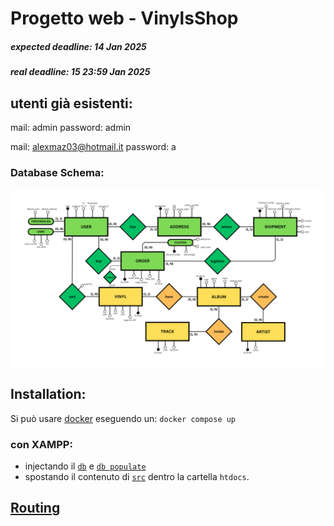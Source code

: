 # Progetto web - VinylsShop
##### expected deadline: 14 Jan 2025
##### real deadline: 15 23:59 Jan 2025

## utenti già esistenti:
mail: admin
password: admin

mail: alexmaz03@hotmail.it
password: a

### Database Schema:
![Database Schema](/db/RELAZIONALE.png)

## Installation:
Si può usare [docker](https://www.docker.com/) eseguendo un: ``` docker compose up ```
### con XAMPP:
- injectando il [`db`](/db/init.sql) e [`db populate`](/db/populate.sql) 
- spostando il contenuto di [`src`](/src/) dentro la cartella `htdocs`.

## [Routing](/src/utility/Routing.php)